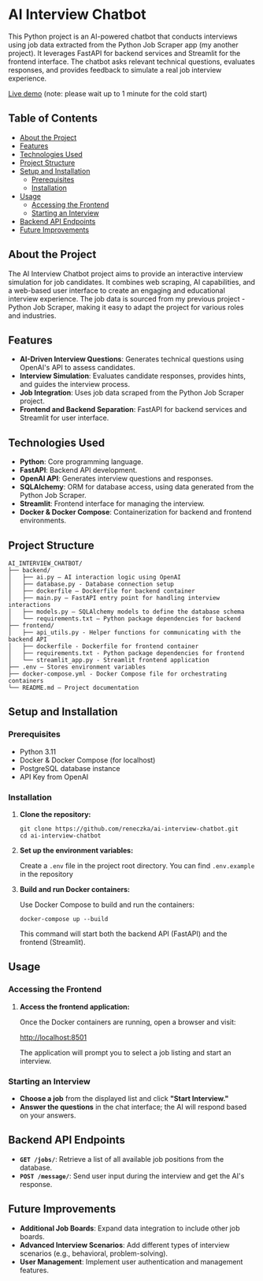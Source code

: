 # AI Interview Chatbot

This Python project is an AI-powered chatbot that conducts interviews using job data extracted from the Python Job Scraper app (my another project). It leverages FastAPI for backend services and Streamlit for the frontend interface. The chatbot asks relevant technical questions, evaluates responses, and provides feedback to simulate a real job interview experience.

[Live demo](https://ai-interview-chatbot-frontend-latest.onrender.com) (note: please wait up to 1 minute for the cold start)


## Table of Contents

- [About the Project](#about-the-project)
- [Features](#features)
- [Technologies Used](#technologies-used)
- [Project Structure](#project-structure)
- [Setup and Installation](#setup-and-installation)
  - [Prerequisites](#prerequisites)
  - [Installation](#installation)
- [Usage](#usage)
  - [Accessing the Frontend](#accessing-the-frontend)
  - [Starting an Interview](#starting-an-interview)
- [Backend API Endpoints](#backend-api-endpoints)
- [Future Improvements](#future-improvements)


## About the Project

The AI Interview Chatbot project aims to provide an interactive interview simulation for job candidates. It combines web scraping, AI capabilities, and a web-based user interface to create an engaging and educational interview experience. The job data is sourced from my previous project - Python Job Scraper, making it easy to adapt the project for various roles and industries.

## Features

- **AI-Driven Interview Questions**: Generates technical questions using OpenAI's API to assess candidates.
- **Interview Simulation**: Evaluates candidate responses, provides hints, and guides the interview process.
- **Job Integration**: Uses job data scraped from the Python Job Scraper project.
- **Frontend and Backend Separation**: FastAPI for backend services and Streamlit for user interface.

## Technologies Used

- **Python**: Core programming language.
- **FastAPI**: Backend API development.
- **OpenAI API**: Generates interview questions and responses.
- **SQLAlchemy**: ORM for database access, using data generated from the Python Job Scraper.
- **Streamlit**: Frontend interface for managing the interview.
- **Docker & Docker Compose**: Containerization for backend and frontend environments.

## Project Structure

```
AI_INTERVIEW_CHATBOT/
├── backend/
│   ├── ai.py — AI interaction logic using OpenAI
│   ├── database.py - Database connection setup
│   ├── dockerfile — Dockerfile for backend container
│   ├── main.py — FastAPI entry point for handling interview interactions
│   ├── models.py — SQLAlchemy models to define the database schema
│   └── requirements.txt — Python package dependencies for backend
├── frontend/
│   ├── api_utils.py - Helper functions for communicating with the backend API
│   ├── dockerfile - Dockerfile for frontend container
│   ├── requirements.txt - Python package dependencies for frontend
│   └── streamlit_app.py - Streamlit frontend application
├── .env — Stores environment variables
├── docker-compose.yml - Docker Compose file for orchestrating containers
└── README.md — Project documentation
```

## Setup and Installation

### Prerequisites

- Python 3.11
- Docker & Docker Compose (for localhost)
- PostgreSQL database instance
- API Key from OpenAI

### Installation

1. **Clone the repository:**

   ```
   git clone https://github.com/reneczka/ai-interview-chatbot.git
   cd ai-interview-chatbot
   ```

2. **Set up the environment variables:**

   Create a `.env` file in the project root directory. You can find `.env.example` in the repository

3. **Build and run Docker containers:**

   Use Docker Compose to build and run the containers:

   ```
   docker-compose up --build
   ```

   This command will start both the backend API (FastAPI) and the frontend (Streamlit).

## Usage

### Accessing the Frontend

1. **Access the frontend application:**

   Once the Docker containers are running, open a browser and visit:

   [http://localhost:8501](http://localhost:8501)

   The application will prompt you to select a job listing and start an interview.

### Starting an Interview

- **Choose a job** from the displayed list and click **"Start Interview."**
- **Answer the questions** in the chat interface; the AI will respond based on your answers.

## Backend API Endpoints

- **`GET /jobs/`**: Retrieve a list of all available job positions from the database.
- **`POST /message/`**: Send user input during the interview and get the AI's response.

## Future Improvements

- **Additional Job Boards**: Expand data integration to include other job boards.
- **Advanced Interview Scenarios**: Add different types of interview scenarios (e.g., behavioral, problem-solving).
- **User Management**: Implement user authentication and management features.



